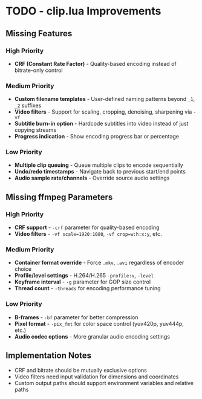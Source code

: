 # TODO - clip.lua Improvements

## Missing Features

### High Priority

- **CRF (Constant Rate Factor)** - Quality-based encoding instead of bitrate-only control

### Medium Priority

- **Custom filename templates** - User-defined naming patterns beyond `_1`, `_2` suffixes
- **Video filters** - Support for scaling, cropping, denoising, sharpening via `-vf`
- **Subtitle burn-in option** - Hardcode subtitles into video instead of just copying streams
- **Progress indication** - Show encoding progress bar or percentage

### Low Priority

- **Multiple clip queuing** - Queue multiple clips to encode sequentially
- **Undo/redo timestamps** - Navigate back to previous start/end points
- **Audio sample rate/channels** - Override source audio settings

## Missing ffmpeg Parameters

### High Priority

- **CRF support** - `-crf` parameter for quality-based encoding
- **Video filters** - `-vf scale=1920:1080`, `-vf crop=w:h:x:y`, etc.

### Medium Priority

- **Container format override** - Force `.mkv`, `.avi` regardless of encoder choice
- **Profile/level settings** - H.264/H.265 `-profile:v`, `-level`
- **Keyframe interval** - `-g` parameter for GOP size control
- **Thread count** - `-threads` for encoding performance tuning

### Low Priority

- **B-frames** - `-bf` parameter for better compression
- **Pixel format** - `-pix_fmt` for color space control (yuv420p, yuv444p, etc.)
- **Audio codec options** - More granular audio encoding settings

## Implementation Notes

- CRF and bitrate should be mutually exclusive options
- Video filters need input validation for dimensions and coordinates
- Custom output paths should support environment variables and relative paths
